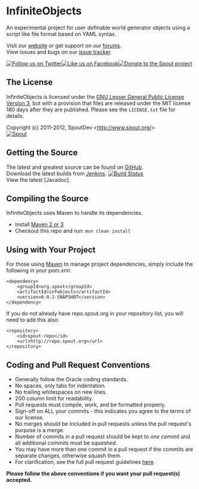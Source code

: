 InfiniteObjects
==========
An experimental project for user definable world generator objects using a script like file format based on YAML syntax.

Visit our [website][Website] or get support on our [forums][Forums].  
View issues and bugs on our [issue tracker][Issues].

[![Follow us on Twitter][Twitter Logo]][Twitter][![Like us on Facebook][Facebook Logo]][Facebook][![Donate to the Spout project][Donate Logo]][Donate]

## The License
InfiniteObjects is licensed under the [GNU Lesser General Public License Version 3][License], but with a provision that files are released under the MIT license 180 days after they are published. Please see the `LICENSE.txt` file for details.

Copyright (c) 2011-2012, SpoutDev <<http://www.spout.org/>>  
[![Spout][Author Logo]][Website]

## Getting the Source
The latest and greatest source can be found on [GitHub].  
Download the latest builds from [Jenkins]. [![Build Status](http://build.spout.org/job/InfiniteObjects/badge/icon)][Jenkins]  
View the latest [Javadoc].

## Compiling the Source
InfiniteObjects uses Maven to handle its dependencies.

* Install [Maven 2 or 3](http://maven.apache.org/download.html)  
* Checkout this repo and run: `mvn clean install`

## Using with Your Project
For those using [Maven](http://maven.apache.org/download.html) to manage project dependencies, simply include the following in your pom.xml:

    <dependency>
        <groupId>org.spout</groupId>
        <artifactId>infobjects</artifactId>
        <version>0.0.1-SNAPSHOT</version>
    </dependency>

If you do not already have repo.spout.org in your repository list, you will need to add this also:

    <repository>
        <id>spout-repo</id>
        <url>http://repo.spout.org</url>
    </repository>

## Coding and Pull Request Conventions
* Generally follow the Oracle coding standards.
* No spaces, only tabs for indentation.
* No trailing whitespaces on new lines.
* 200 column limit for readability.
* Pull requests must compile, work, and be formatted properly.
* Sign-off on ALL your commits - this indicates you agree to the terms of our license.
* No merges should be included in pull requests unless the pull request's purpose is a merge.
* Number of commits in a pull request should be kept to *one commit* and all additional commits must be *squashed*.
* You may have more than one commit in a pull request if the commits are separate changes, otherwise squash them.
* For clarification, see the full pull request guidelines [here](http://spout.in/prguide).

**Please follow the above conventions if you want your pull request(s) accepted.**

[Author Logo]: http://cdn.spout.org/img/button/twitter_follow_us.png
[License]: http://www.spout.org/SpoutDevLicenseV1.txt
[Website]: http://www.spout.org
[Forums]: http://forums.spout.org
[GitHub]: https://github.com/SpoutDev/InfiniteObjects
[Jenkins]: http://build.spout.org/job/InfiniteObjects
[Issues]: http://issues.spout.org/browse/InfiniteObjects
[Twitter]: http://spout.in/twitter
[Twitter Logo]: http://cdn.spout.org/img/button/twitter_follow_us.png
[Facebook]: http://spout.in/facebook
[Facebook Logo]: http://cdn.spout.org/img/button/facebook_like_us.png
[Donate]: http://spout.in/donate
[Donate Logo]: http://cdn.spout.org/img/button/donate_paypal_96x96.png
